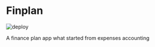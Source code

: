 # Finplan
![deploy](https://github.com/nkorovikov/finplan/workflows/deploy/badge.svg)

A finance plan app what started from expenses accounting